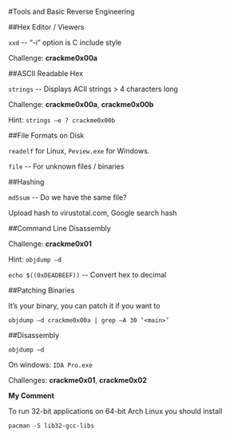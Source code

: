 #Tools and Basic Reverse Engineering

##Hex Editor / Viewers

`xxd` -- “-i” option is C include style 

Challenge: **crackme0x00a** 

##ASCII Readable Hex 

`strings` -- Displays ACII strings > 4 characters long 

Challenge: **crackme0x00a**, **crackme0x00b**

Hint: `strings –e ? crackme0x00b` 

##File Formats on Disk 

`readelf` for Linux, `Peview.exe` for Windows. 

`file` -- For unknown files / binaries 

##Hashing 

`md5sum` -- Do we have the same file?

Upload hash to virustotal.com, Google search hash 

##Command Line Disassembly 

Challenge: **crackme0x01**

Hint: `objdump –d`

`echo $((0xDEADBEEF))` -- Convert hex to decimal

##Patching Binaries

It’s your binary, you can patch it if you want to

```
objdump –d crackme0x00a | grep –A 30 ‘<main>’ 
```

##Disassembly 

```
objdump –d
```

On windows: `IDA Pro.exe`

Challenges: **crackme0x01**, **crackme0x02**

**My Comment**

To run 32-bit applications on 64-bit Arch Linux you should install

```
pacman -S lib32-gcc-libs
```

